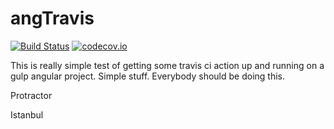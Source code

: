 # angTravis
[![Build Status](https://travis-ci.org/ricmclaughlin/angTravis.svg?branch=master)](https://travis-ci.org/ricmclaughlin/angTravis)
[![codecov.io](https://codecov.io/github/ricmclaughlin/angTravis/coverage.svg?branch=master)](https://codecov.io/github/ricmclaughlin/angTravis?branch=master)

This is really simple test of getting some travis ci action up and running on a gulp angular project. Simple stuff. Everybody should be doing this.

Protractor

Istanbul 